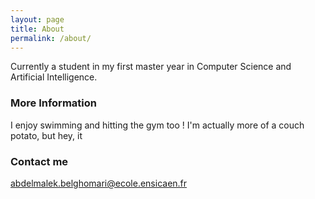 ```yaml
---
layout: page
title: About
permalink: /about/
---
```


Currently a student in my first master year in Computer Science and Artificial Intelligence.

### More Information

I enjoy swimming and hitting the gym too !
I'm actually more of a couch potato, but hey, it

### Contact me

[abdelmalek.belghomari@ecole.ensicaen.fr](mailto:abdelmalek.belghomari@ecole.ensicaen.fr)